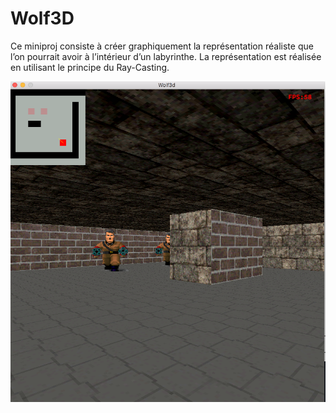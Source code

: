# Wolf3D
Ce miniproj consiste à créer graphiquement la représentation réaliste que l’on pourrait avoir à l’intérieur d’un labyrinthe. La représentation est réalisée en utilisant le principe du Ray-Casting.


![alt text](https://github.com/wax42/Wolf3D/blob/master/screens/Screen.png)
